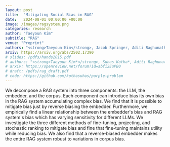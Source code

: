 ```yaml
---
layout: post
title:  "Mitigating Social Bias in RAG"
date:   2024-08-01 00:00:00 +00:00
image: /images/ragsystem.png
categories: research
author: "Taeyoun Kim"
subtitle: "RAG"
venue: "Preprint"
authors: "<strong>Taeyoun Kim</strong>, Jacob Springer, Aditi Raghunathan, Maarten Sap"
arxiv: https://arxiv.org/abs/2502.17390
# slides: /pdfs/hands2015.pdf
# authors: "<strong>Taeyoun Kim*</strong>, Suhas Kotha*, Aditi Raghunathan"
# arxiv: https://openreview.net/forum?id=abfi2EuPB0
# draft: /pdfs/rag_draft.pdf
# code: https://github.com/kothasuhas/purple-problem
---
```


We decompose a RAG system into three components: the LLM, the embedder, and the corpus. Each component can introduce bias its own bias in the RAG system accumulating complex bias. We find that it is possible to mitigate bias just by reverse biasing the embedder. Furthermore, we empirically find a linear relationship between the embedder's bias and RAG system's bias which has varying sensitivity for different LLMs. We investigate the three different methods of fine-tuning, projecting, and stochastic ranking to mitigate bias and fine that fine-tuning maintains utility while reducing bias. We also find that a reverse-biased embedder makes the entire RAG system robust to variations in corpus bias.